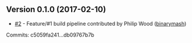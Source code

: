 ## Version 0.1.0 (2017-02-10)

 - [#2](https://github.com/binarymash/evelyn/pull/2) - Feature/#1  build pipeline contributed by Philip Wood ([binarymash](https://github.com/binarymash))

Commits: c5059fa241...db09767b7b
